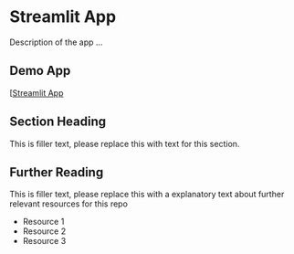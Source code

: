 # Streamlit App

Description of the app ...

## Demo App

[[Streamlit App](https://sasikarn-pitpeng-streamlit-app-streamlit-app-7cepdx.streamlitapp.com/)


<!-- Dashboard Link: https://sasikarn-pitpeng-streamlit-app-streamlit-app-7cepdx.streamlitapp.com/ -->
## Section Heading

This is filler text, please replace this with text for this section.

## Further Reading

This is filler text, please replace this with a explanatory text about further relevant resources for this repo
- Resource 1
- Resource 2
- Resource 3
